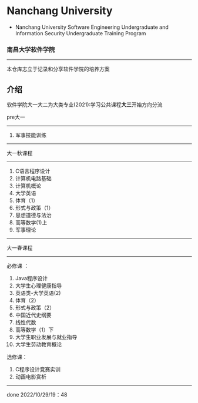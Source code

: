 # Nanchang University
* Nanchang University Software Engineering Undergraduate and Information Security Undergraduate Training Program

### 南昌大学软件学院

---

本仓库志立于记录和分享软件学院的培养方案



## 介绍

软件学院大一大二为大类专业(2021):学习公共课程**大三**开始方向分流



pre大一



---

1. 军事技能训练

---



大一秋课程

---

1. C语言程序设计
2. 计算机电路基础
3. 计算机概论
4. 大学英语
5. 体育（1）
6. 形式与政策（1）
7. 思想道德与法治
8. 高等数学(1)上
9. 军事理论



---

大一春课程



---



必修课 ：

1. Java程序设计
2. 大学生心理健康指导
3. 英语类-大学英语(2)
4. 体育（2）
5. 形式与政策（2）
6. 中国近代史纲要
7. 线性代数
8. 高等数学（1）下
9. 大学生职业发展与就业指导
10. 大学生劳动教育概论



选修课：

1. C程序设计竞赛实训
2. 动画电影赏析

---



done 2022/10/29/19：48







